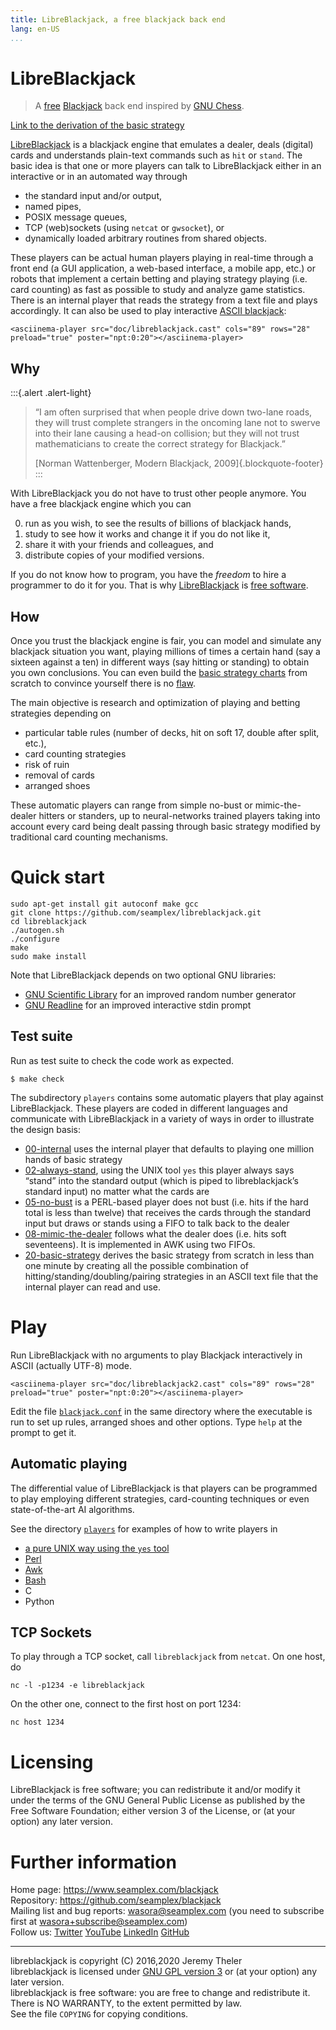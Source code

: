 ```yaml
---
title: LibreBlackjack, a free blackjack back end
lang: en-US
...
```



# LibreBlackjack

> A [free](https://www.gnu.org/philosophy/free-sw.html) [Blackjack](https://en.wikipedia.org/wiki/Blackjack) back end inspired by [GNU Chess](https://www.gnu.org/software/chess/).

[Link to the derivation of the basic strategy](https://www.seamplex.com/blackjack/players/20-basic-strategy/)

[LibreBlackjack](https://www.seamplex.com/blackjack) is a blackjack engine that emulates a dealer, deals (digital) cards and understands plain-text commands such as `hit` or `stand`. The basic idea is that one or more players can talk to LibreBlackjack either in an interactive or in an automated way through
 
 * the standard input and/or output,
 * named pipes,
 * POSIX message queues,
 * TCP (web)sockets (using `netcat` or `gwsocket`), or
 * dynamically loaded arbitrary routines from shared objects.
  
These players can be actual human players playing in real-time through a front end (a GUI application, a web-based interface, a mobile app, etc.) or robots that implement a certain betting and playing strategy playing (i.e. card counting) as fast as possible to study and analyze game statistics. There is an internal player that reads the strategy from a text file and plays accordingly. It can also be used to play interactive [ASCII blackjack](#play):

```{=html}
<asciinema-player src="doc/libreblackjack.cast" cols="89" rows="28" preload="true" poster="npt:0:20"></asciinema-player>
```



## Why

:::{.alert .alert-light}
> “I am often surprised that when people drive down two-lane roads, they will trust complete strangers in the oncoming lane not to swerve into their lane causing a head-on collision; but they will not trust mathematicians to create the correct strategy for Blackjack.”
>
> [Norman Wattenberger, Modern Blackjack, 2009]{.blockquote-footer}
:::

With LibreBlackjack you do not have to trust other people anymore. You have a free blackjack engine which you can

 0. run as you wish, to see the results of billions of blackjack hands,
 1. study to see how it works and change it if you do not like it,
 2. share it with your friends and colleagues, and
 3. distribute copies of your modified versions.

If you do not know how to program, you have the _freedom_ to hire a programmer to do it for you. That is why [LibreBlackjack](https://www.seamplex.com/blackjack) is [free software](https://www.gnu.org/philosophy/free-sw.html).


## How 

Once you trust the blackjack engine is fair, you can model and simulate any blackjack situation you want, playing millions of times a certain hand (say a sixteen against a ten) in different ways (say hitting or standing) to obtain you own conclusions. You can even build  the [basic strategy charts](https://wizardofodds.com/games/blackjack/strategy/4-decks/) from scratch to convince yourself there is no [flaw](https://wizardofodds.com/ask-the-wizard/blackjack/).

The main objective is research and optimization of playing and betting strategies depending on

 * particular table rules (number of decks, hit on soft 17, double after split, etc.), 
 * card counting strategies 
 * risk of ruin
 * removal of cards
 * arranged shoes
 
These automatic players can range from simple no-bust or mimic-the-dealer hitters or standers, up to neural-networks trained players taking into account every card being dealt passing through basic strategy modified by traditional card counting mechanisms.

# Quick start


```
sudo apt-get install git autoconf make gcc
git clone https://github.com/seamplex/libreblackjack.git
cd libreblackjack
./autogen.sh
./configure
make
sudo make install
```

Note that LibreBlackjack depends on two optional GNU libraries:

 * [GNU Scientific Library](https://www.gnu.org/software/gsl/) for an improved random number generator
 * [GNU Readline](http://tiswww.case.edu/php/chet/readline/rltop.html) for an improved interactive stdin prompt


## Test suite

Run as test suite to check the code work as expected.

```
$ make check
```

The subdirectory `players` contains some automatic players that play against LibreBlackjack. These players are coded in different languages and communicate with LibreBlackjack in a variety of ways in order to illustrate the design basis:

 * [00-internal](players/00-internal) uses the internal player that defaults to playing one million hands of basic strategy
 * [02-always-stand](players/02-always-stand), using the UNIX tool `yes` this player always says “stand” into the standard output (which is piped to libreblackjack’s standard input) no matter what the cards are
 * [05-no-bust](players/05-no-bust) is a PERL-based player does not bust (i.e. hits if the hard total is less than twelve) that receives the cards through the standard input but draws or stands using a FIFO to talk back to the dealer
 * [08-mimic-the-dealer](players/08-mimic-the-dealer) follows what the dealer does (i.e. hits soft seventeens). It is implemented in AWK using two FIFOs.
 * [20-basic-strategy](players/20-basic-strategy) derives the basic strategy from scratch in less than one minute by creating all the possible combination of hitting/standing/doubling/pairing strategies in an ASCII text file that the internal player can read and use.


# Play

Run LibreBlackjack with no arguments to play Blackjack interactively in ASCII (actually UTF-8) mode.

```{=html}
<asciinema-player src="doc/libreblackjack2.cast" cols="89" rows="28" preload="true" poster="npt:0:20"></asciinema-player>
```

Edit the file [`blackjack.conf`](https://github.com/seamplex/libreblackjack/blob/master/blackjack.conf) in the same directory where the executable is run to set up rules, arranged shoes and other options. Type `help` at the prompt to get it.

## Automatic playing

The differential value of LibreBlackjack is that players can be programmed to play employing different strategies, card-counting techniques or even state-of-the-art AI algorithms.

See the directory [`players`](players) for examples of how to write players in

 * [a pure UNIX way using the `yes` tool](players/02-always-stand)
 * [Perl](players/05-no-bust)
 * [Awk](players/08-mimic-the-dealer)
 * [Bash](players/20-basic-strategy)
 * C
 * Python
 
## TCP Sockets

To play through a TCP socket, call `libreblackjack` from `netcat`. On one host, do

```
nc -l -p1234 -e libreblackjack
```

On the other one, connect to the first host on port 1234:

```
nc host 1234
```

# Licensing

LibreBlackjack is free software; you can redistribute it and/or modify it under the terms of the GNU General Public License as published by the Free Software Foundation; either version 3 of the License, or (at your option) any later version.

# Further information

Home page: <https://www.seamplex.com/blackjack>  
Repository: <https://github.com/seamplex/blackjack>  
Mailing list and bug reports: <wasora@seamplex.com>  (you need to subscribe first at <wasora+subscribe@seamplex.com>)  
Follow us: [Twitter](https://twitter.com/seamplex/) [YouTube](https://www.youtube.com/channel/UCC6SzVLxO8h6j5rLlfCQPhA) [LinkedIn](https://www.linkedin.com/company/seamplex/) [GitHub](https://github.com/seamplex/)

----------------------------------------------------

libreblackjack is copyright (C) 2016,2020 Jeremy Theler  
libreblackjack is licensed under [GNU GPL version 3](http://www.gnu.org/copyleft/gpl.html) or (at your option) any later version.  
libreblackjack is free software: you are free to change and redistribute it.  
There is NO WARRANTY, to the extent permitted by law.  
See the file `COPYING` for copying conditions.  
